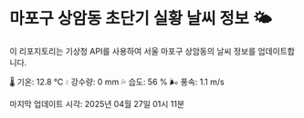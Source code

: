
# 마포구 상암동 초단기 실황 날씨 정보 🌤️

이 리포지토리는 기상청 API를 사용하여 서울 마포구 상암동의 날씨 정보를 업데이트합니다. 

🌡️ 기온: 12.8 ℃
💧 강수량: 0 mm
💦 습도: 56 %
🌬️ 풍속: 1.1 m/s

마지막 업데이트 시각: 2025년 04월 27일 01시 11분    
